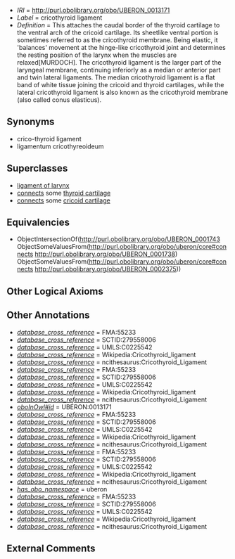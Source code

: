  * *IRI* = http://purl.obolibrary.org/obo/UBERON_0013171
 * *Label* = cricothyroid ligament
 * *Definition* = This attaches the caudal border of the thyroid cartilage to the ventral arch of the cricoid cartilage. Its sheetlike ventral portion is sometimes referred to as the cricothyroid membrane. Being elastic, it 'balances' movement at the hinge-like cricothyroid joint and determines the resting position of the larynx when the muscles are relaxed[MURDOCH]. The cricothyroid ligament is the larger part of the laryngeal membrane, continuing inferiorly as a median or anterior part and twin lateral ligaments. The median cricothyroid ligament is a flat band of white tissue joining the cricoid and thyroid cartilages, while the lateral cricothyroid ligament is also known as the cricothyroid membrane (also called conus elasticus).

## Synonyms

 * crico-thyroid ligament
 * ligamentum cricothyreoideum

## Superclasses

 * [ligament of larynx](../../UBERON/43/UBERON_0001743.md)
 * [connects](../../ts/core#connects.md) some [thyroid cartilage](../../UBERON/38/UBERON_0001738.md)
 * [connects](../../ts/core#connects.md) some [cricoid cartilage](../../UBERON/75/UBERON_0002375.md)

## Equivalencies

 * ObjectIntersectionOf(<http://purl.obolibrary.org/obo/UBERON_0001743> ObjectSomeValuesFrom(<http://purl.obolibrary.org/obo/uberon/core#connects> <http://purl.obolibrary.org/obo/UBERON_0001738>) ObjectSomeValuesFrom(<http://purl.obolibrary.org/obo/uberon/core#connects> <http://purl.obolibrary.org/obo/UBERON_0002375>))

## Other Logical Axioms


## Other Annotations

 * *[database_cross_reference](../../ef/oboInOwl#hasDbXref.md)* = FMA:55233
 * *[database_cross_reference](../../ef/oboInOwl#hasDbXref.md)* = SCTID:279558006
 * *[database_cross_reference](../../ef/oboInOwl#hasDbXref.md)* = UMLS:C0225542
 * *[database_cross_reference](../../ef/oboInOwl#hasDbXref.md)* = Wikipedia:Cricothyroid_ligament
 * *[database_cross_reference](../../ef/oboInOwl#hasDbXref.md)* = ncithesaurus:Cricothyroid_Ligament
 * *[database_cross_reference](../../ef/oboInOwl#hasDbXref.md)* = FMA:55233
 * *[database_cross_reference](../../ef/oboInOwl#hasDbXref.md)* = SCTID:279558006
 * *[database_cross_reference](../../ef/oboInOwl#hasDbXref.md)* = UMLS:C0225542
 * *[database_cross_reference](../../ef/oboInOwl#hasDbXref.md)* = Wikipedia:Cricothyroid_ligament
 * *[database_cross_reference](../../ef/oboInOwl#hasDbXref.md)* = ncithesaurus:Cricothyroid_Ligament
 * *[oboInOwl#id](../../id/oboInOwl#id.md)* = UBERON:0013171
 * *[database_cross_reference](../../ef/oboInOwl#hasDbXref.md)* = FMA:55233
 * *[database_cross_reference](../../ef/oboInOwl#hasDbXref.md)* = SCTID:279558006
 * *[database_cross_reference](../../ef/oboInOwl#hasDbXref.md)* = UMLS:C0225542
 * *[database_cross_reference](../../ef/oboInOwl#hasDbXref.md)* = Wikipedia:Cricothyroid_ligament
 * *[database_cross_reference](../../ef/oboInOwl#hasDbXref.md)* = ncithesaurus:Cricothyroid_Ligament
 * *[database_cross_reference](../../ef/oboInOwl#hasDbXref.md)* = FMA:55233
 * *[database_cross_reference](../../ef/oboInOwl#hasDbXref.md)* = SCTID:279558006
 * *[database_cross_reference](../../ef/oboInOwl#hasDbXref.md)* = UMLS:C0225542
 * *[database_cross_reference](../../ef/oboInOwl#hasDbXref.md)* = Wikipedia:Cricothyroid_ligament
 * *[database_cross_reference](../../ef/oboInOwl#hasDbXref.md)* = ncithesaurus:Cricothyroid_Ligament
 * *[has_obo_namespace](../../ce/oboInOwl#hasOBONamespace.md)* = uberon
 * *[database_cross_reference](../../ef/oboInOwl#hasDbXref.md)* = FMA:55233
 * *[database_cross_reference](../../ef/oboInOwl#hasDbXref.md)* = SCTID:279558006
 * *[database_cross_reference](../../ef/oboInOwl#hasDbXref.md)* = UMLS:C0225542
 * *[database_cross_reference](../../ef/oboInOwl#hasDbXref.md)* = Wikipedia:Cricothyroid_ligament
 * *[database_cross_reference](../../ef/oboInOwl#hasDbXref.md)* = ncithesaurus:Cricothyroid_Ligament

## External Comments

